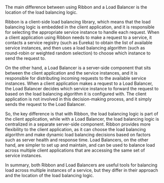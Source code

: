The main difference between using Ribbon and a Load Balancer is the location of the load balancing logic.

Ribbon is a client-side load balancing library, which means that the load balancing logic is embedded in the client application, and it is responsible for selecting the appropriate service instance to handle each request. When a client application using Ribbon needs to make a request to a service, it contacts a service registry (such as Eureka) to obtain the list of available service instances, and then uses a load balancing algorithm (such as round-robin or weighted random selection) to choose which instance to send the request to.

On the other hand, a Load Balancer is a server-side component that sits between the client application and the service instances, and it is responsible for distributing incoming requests to the available service instances. When a client application makes a request to a Load Balancer, the Load Balancer decides which service instance to forward the request to based on the load balancing algorithm it is configured with. The client application is not involved in this decision-making process, and it simply sends the request to the Load Balancer.

So, the key difference is that with Ribbon, the load balancing logic is part of the client application, while with a Load Balancer, the load balancing logic is centralized in a separate server-side component. Ribbon provides more flexibility to the client application, as it can choose the load balancing algorithm and make dynamic load balancing decisions based on factors such as server health and response time. Load Balancers, on the other hand, are simpler to set up and maintain, and can be used to balance load across multiple client applications that are accessing the same set of service instances.

In summary, both Ribbon and Load Balancers are useful tools for balancing load across multiple instances of a service, but they differ in their approach and the location of the load balancing logic.
